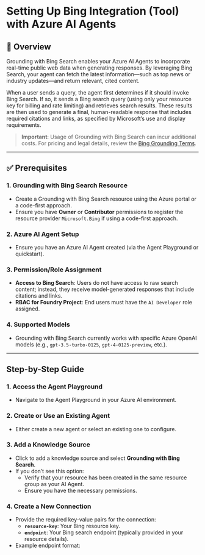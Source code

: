 # Setting Up Bing Integration (Tool) with Azure AI Agents

## 📝 Overview

Grounding with Bing Search enables your Azure AI Agents to incorporate real-time public web data when generating responses. By leveraging Bing Search, your agent can fetch the latest information—such as top news or industry updates—and return relevant, cited content. 

When a user sends a query, the agent first determines if it should invoke Bing Search. If so, it sends a Bing search query (using only your resource key for billing and rate limiting) and retrieves search results. These results are then used to generate a final, human-readable response that includes required citations and links, as specified by Microsoft’s use and display requirements.

> **Important**: Usage of Grounding with Bing Search can incur additional costs. For pricing and legal details, review the [Bing Grounding Terms](https://www.microsoft.com).

---

## ✅ Prerequisites

### 1. **Grounding with Bing Search Resource**
- Create a Grounding with Bing Search resource using the Azure portal or a code-first approach.
- Ensure you have **Owner** or **Contributor** permissions to register the resource provider `Microsoft.Bing` if using a code-first approach.

### 2. **Azure AI Agent Setup**
- Ensure you have an Azure AI Agent created (via the Agent Playground or quickstart).

### 3. **Permission/Role Assignment**
- **Access to Bing Search**: Users do not have access to raw search content; instead, they receive model-generated responses that include citations and links.
- **RBAC for Foundry Project**: End users must have the `AI Developer` role assigned.

### 4. **Supported Models**
- Grounding with Bing Search currently works with specific Azure OpenAI models (e.g., `gpt-3.5-turbo-0125`, `gpt-4-0125-preview`, etc.).

---

## Step-by-Step Guide

### 1. **Access the Agent Playground**
- Navigate to the Agent Playground in your Azure AI environment.

### 2. **Create or Use an Existing Agent**
- Either create a new agent or select an existing one to configure.

### 3. **Add a Knowledge Source**
- Click to add a knowledge source and select **Grounding with Bing Search**.
- If you don’t see this option:
  - Verify that your resource has been created in the same resource group as your AI Agent.
  - Ensure you have the necessary permissions.

### 4. **Create a New Connection**
- Provide the required key-value pairs for the connection:
  - **`resource-key`**: Your Bing resource key.
  - **`endpoint`**: Your Bing search endpoint (typically provided in your resource details).
- Example endpoint format: